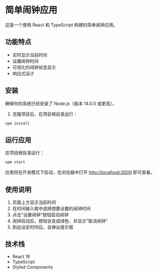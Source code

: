 # 简单闹钟应用

这是一个使用 React 和 TypeScript 构建的简单闹钟应用。

## 功能特点

- 实时显示当前时间
- 设置闹钟时间
- 可视化的闹钟状态显示
- 响应式设计

## 安装

确保你的系统已经安装了 Node.js（版本 14.0.0 或更高）。

1. 克隆项目后，在项目根目录运行：

```bash
npm install
```

## 运行应用

在项目根目录运行：

```bash
npm start
```

应用将在开发模式下启动，在浏览器中打开 [http://localhost:3000](http://localhost:3000) 即可查看。

## 使用说明

1. 页面上方显示当前时间
2. 在时间输入框中选择想要设置的闹钟时间
3. 点击"设置闹钟"按钮启动闹钟
4. 闹钟启动后，按钮会变成绿色，并显示"取消闹钟"
5. 到达设定时间后，会弹出提示框

## 技术栈

- React 18
- TypeScript
- Styled Components 